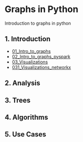 # Graphs in Python
Introduction to graphs in python

## 1. Introduction
+ [01_Intro_to_graphs](1_Intro/01_Intro_to_graphs.ipynb)
+ [02_Intro_to_graphs_pyspark](1_Intro/02_Intro_to_graphs_pyspark.ipynb)
+ [03_Visualizations](1_Intro/03_Visualizations.ipynb)
+ [031_Visualizations_networkx](1_Intro/031_Visualizations_networkx.ipynb)

## 2. Analysis
## 3. Trees
## 4. Algorithms
## 5. Use Cases
